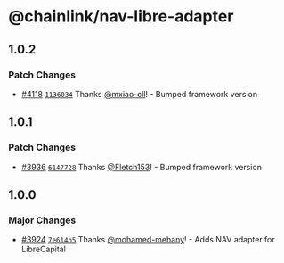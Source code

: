 # @chainlink/nav-libre-adapter

## 1.0.2

### Patch Changes

- [#4118](https://github.com/smartcontractkit/external-adapters-js/pull/4118) [`1136034`](https://github.com/smartcontractkit/external-adapters-js/commit/113603435a15a9f760ba1d16c4d70822dc358b75) Thanks [@mxiao-cll](https://github.com/mxiao-cll)! - Bumped framework version

## 1.0.1

### Patch Changes

- [#3936](https://github.com/smartcontractkit/external-adapters-js/pull/3936) [`6147728`](https://github.com/smartcontractkit/external-adapters-js/commit/6147728aa69ec39fc180a11a34757d1c730ad6af) Thanks [@Fletch153](https://github.com/Fletch153)! - Bumped framework version

## 1.0.0

### Major Changes

- [#3924](https://github.com/smartcontractkit/external-adapters-js/pull/3924) [`7e614b5`](https://github.com/smartcontractkit/external-adapters-js/commit/7e614b5d33cd938fd099359f43d40c3ef99fe95c) Thanks [@mohamed-mehany](https://github.com/mohamed-mehany)! - Adds NAV adapter for LibreCapital
